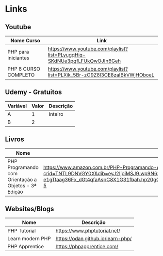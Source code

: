 # Links 

## Youtube

| Nome Curso | Link |
| -------- | ----- |
| PHP para iniciantes | https://www.youtube.com/playlist?list=PLyugqHiq-SKdNUe3pqfLFUkQwOJIn6Geh |
| PHP 8 CURSO COMPLETO | https://www.youtube.com/playlist?list=PLXik_5Br-zO9Z8l3CE8zaIBkVWjHOboeL |


## Udemy - Gratuitos

| Variável | Valor | Descrição |
| -------- | ----- | ----------- |
| A        | 1     | Inteiro     |
| B        | 2     |             |


## Livros

| Nome | Link |
| -------- | ----- |
| PHP Programando com Orientação a Objetos - 3ª Edição | https://www.amazon.com.br/PHP-Programando-com-Orienta%C3%A7%C3%A3o-Objetos/dp/8575224654/ref=sr_1_5?crid=TNTL9DNVGY0X&dib=eyJ2IjoiMSJ9.wp9N6Sb4_G486OqFN3CayMVJnLS9cZ7NUhMopX6JtTiqv46rvWCe5w4LWjS9Jzaf47dumW1IOiMgrwVQdopqbniHxZK6Y-e1gTtaag36Fx_dGt4qfaAspC8X1G31fbah.hp20gGBVhhfrKdLBlN72Ci1geBJOyGyFZ_CzxU22gw8&dib_tag=se&keywords=pablo+dall%27oglio&qid=1733190368&sprefix=pablo+da%2Caps%2C285&sr=8-5 |

## Websites/Blogs

| Nome | Descrição |
| -------- | ------ |
| PHP Tutorial | https://www.phptutorial.net/ |
| Learn modern PHP | https://odan.github.io/learn-php/ |
| PHP Apprentice | https://phpapprentice.com/ |
